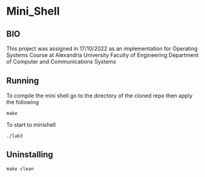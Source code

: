# Mini_Shell
## BIO
This project was assigned in 17/10/2022 as an implementation for Operating Systems Course at Alexandria University Faculty of Engineering Department of 
Computer and Communications Systems

## Running

To compile the mini shell go to the directory of the cloned repo then apply the following

```
make
```

To start to minishell

```
./lab3
```

## Uninstalling

```
make clean
```
